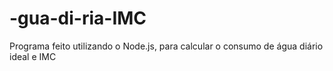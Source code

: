# -gua-di-ria-IMC
Programa feito utilizando o Node.js, para calcular o consumo de água diário ideal e IMC
